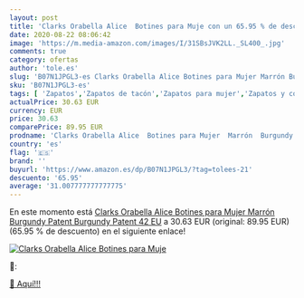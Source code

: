 ```yaml
---
layout: post
title: 'Clarks Orabella Alice  Botines para Muje con un 65.95 % de descuento'
date: 2020-08-22 08:06:42
image: 'https://m.media-amazon.com/images/I/31SBsJVK2LL._SL400_.jpg'
comments: true
category: ofertas
author: 'tole.es'
slug: 'B07N1JPGL3-es Clarks Orabella Alice Botines para Mujer Marrón Burgundy...'
sku: 'B07N1JPGL3-es'
tags: [ 'Zapatos','Zapatos de tacón','Zapatos para mujer','Zapatos y complementos','botines', ]
actualPrice: 30.63 EUR
currency: EUR
price: 30.63
comparePrice: 89.95 EUR
prodname: 'Clarks Orabella Alice  Botines para Mujer  Marrón  Burgundy Patent Burgundy Patent   42 EU'
country: 'es'
flag: '🇪🇸'
brand: ''
buyurl: 'https://www.amazon.es/dp/B07N1JPGL3/?tag=tolees-21'
descuento: '65.95'
average: '31.007777777777775'
---
```


En este momento está [Clarks Orabella Alice  Botines para Mujer  Marrón  Burgundy Patent Burgundy Patent   42 EU](https://www.amazon.es/dp/B07N1JPGL3/?tag=tolees-21) a 30.63 EUR (original: 89.95 EUR) (65.95 %  de descuento) en el siguiente enlace!

[![Clarks Orabella Alice  Botines para Muje](https://m.media-amazon.com/images/I/31SBsJVK2LL._SL400_.jpg)](https://www.amazon.es/dp/B07N1JPGL3/?tag=tolees-21)

🔎:


[🛒 Aquí!!!](https://www.amazon.es/dp/B07N1JPGL3/?tag=tolees-21)
